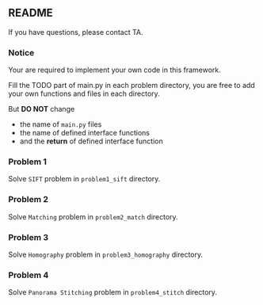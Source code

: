 ## README 
If you have questions, please contact TA.
### Notice
Your are required to implement your own code in this framework.

Fill the TODO part of main.py in each problem directory, 
you are free to add your own functions and files in each directory.
 
But **DO NOT** change 
* the name of `main.py` files
* the name of defined interface functions
* and the **return** of defined interface function

### Problem 1
Solve `SIFT` problem in `problem1_sift` directory.
   
### Problem 2
Solve `Matching` problem in `problem2_match` directory.

### Problem 3
Solve `Homography` problem in `problem3_homography` directory.

### Problem 4
Solve `Panorama Stitching` problem in `problem4_stitch` directory.
